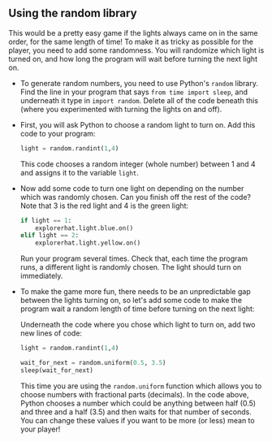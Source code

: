 ## Using the random library

This would be a pretty easy game if the lights always came on in the same order, for the same length of time! To make it as tricky as possible for the player, you need to add some randomness. You will randomize which light is turned on, and how long the program will wait before turning the next light on.

- To generate random numbers, you need to use Python's `random` library. Find the line in your program that says `from time import sleep`, and underneath it type in `import random`. Delete all of the code beneath this (where you experimented with turning the lights on and off).

- First, you will ask Python to choose a random light to turn on. Add this code to your program:
    
    ```python
    light = random.randint(1,4)
    ```
    
    This code chooses a random integer (whole number) between 1 and 4 and assigns it to the variable `light`.

- Now add some code to turn one light on depending on the number which was randomly chosen. Can you finish off the rest of the code? Note that 3 is the red light and 4 is the green light:
    
    ```python
    if light == 1:
        explorerhat.light.blue.on()
    elif light == 2:
        explorerhat.light.yellow.on()
    ```
    
    Run your program several times. Check that, each time the program runs, a different light is randomly chosen. The light should turn on immediately.

- To make the game more fun, there needs to be an unpredictable gap between the lights turning on, so let's add some code to make the program wait a random length of time before turning on the next light:
    
    Underneath the code where you chose which light to turn on, add two new lines of code:
    
    ```python
    light = random.randint(1,4)     
    
    wait_for_next = random.uniform(0.5, 3.5)
    sleep(wait_for_next)
    ```
    
    This time you are using the `random.uniform` function which allows you to choose numbers with fractional parts (decimals). In the code above, Python chooses a number which could be anything between half (0.5) and three and a half (3.5) and then waits for that number of seconds. You can change these values if you want to be more (or less) mean to your player!